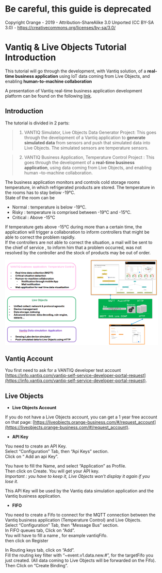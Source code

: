 # Be careful, this guide is deprecated

Copyright Orange - 2019 - Attribution-ShareAlike 3.0 Unported (CC BY-SA 3.0) - https://creativecommons.org/licenses/by-sa/3.0/

# Vantiq & Live Objects Tutorial Introduction

This tutorial will go through the development, with Vantiq solution, of a **real-time business application** using IoT data coming from Live Objects, and enabling **human-to-machine collaboration**

A presentation of Vantiq real-time business application development platform can be found on the following [link](https://youtu.be/Y0ZS-RYQF68). 

## Introduction

The tutorial is divided in 2 parts:
> 1. VANTIQ Simulator, Live Objects Data Generator Project: 
This goes through the development of a Vantiq application to **generate simulated data** from sensors and push that simulated data into Live Objects. The simulated sensors are temperature sensors.

> 2. VANTIQ Business Application, Temperature Control Project : 
This goes through the development of a **real-time business application**, using data coming from Live Objects, and enabling human –to-machine collaboration.


The business application monitors and controls cold storage rooms temperature, in which refrigerated products are stored.
The temperature in the rooms has to stay below -19°C.  
State of the room can be  
- Normal : temperature is below -19°C.  
- Risky : temperature is comprised between -19°C and -15°C.  
- Critical : Above -15°C  
  
If temperature gets above -15°C during more than a certain time, the application will trigger a collaboration to inform controllers that might be able to correct the problem rapidly.  
If the controllers are not able to correct the situation, a mail will be sent to the chief of service , to inform him that a problem occurred, was not resolved by the controller and the stock of products may be out of order.


![](img/Tutorialintro.png)



## Vantiq Account

You first need to ask for a VANTIQ developer test account [https://info.vantiq.com/vantiq-self-service-developer-portal-request](https://info.vantiq.com/vantiq-self-service-developer-portal-request).


## Live Objects

- **Live Objects Account**

If you do not have a Live Objects account, you can get a 1 year free account on that page: [https://liveobjects.orange-business.com/#/request_account](https://liveobjects.orange-business.com/#/request_account).

- **API Key**

You need to create an API Key.  
Select “Configuration” Tab, then “Api Keys” section.  
Click on “ Add an api Key”.

You have to fill the Name, and select “Application” as Profile.  
Then click on Create. You will get your API key.  
_Important : you have to keep it, Live Objects won't display it again if you lose it._

This API Key will be used by the Vantiq data simulation application and the Vantiq business application.

- **FIFO**

You need to create a Fifo to connect for the MQTT connection between the Vantiq business application (Temperature Control) and Live Objects.  
Select “Configuration” Tab, then “Message Bus” section.  
In FIFO queues tab, Click on “Add”.  
You will have to fill a name , for example vantiqFifo.  
then click on Register


In Routing keys tab, click on “Add”.  
Fill the routing key filter with “~event.v1.data.new.#”, for the targetFifo you just created. (All data coming to Live Objects will be forwarded on the Fifo).  
Then Click on “Create Binding”.
